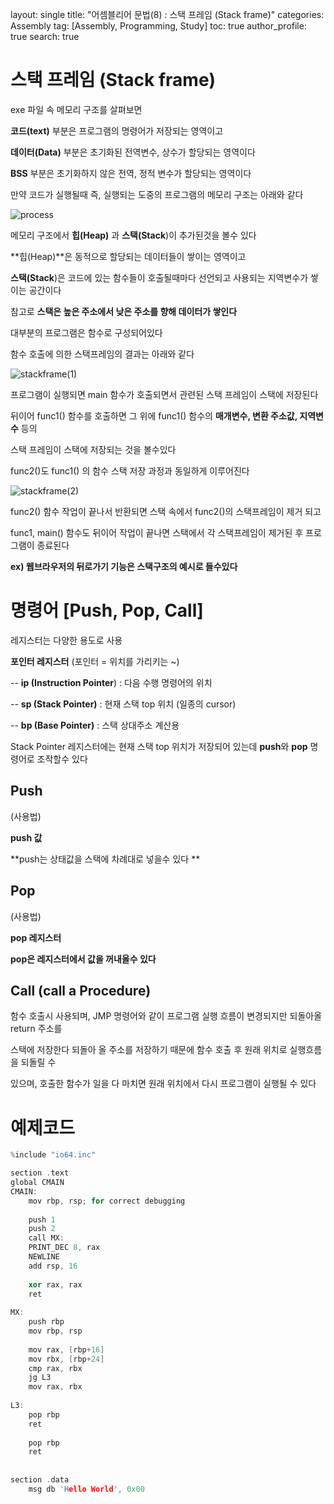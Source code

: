layout: single
title: "어셈블리어 문법(8) : 스택 프레임 (Stack frame)"
categories: Assembly
tag: [Assembly, Programming, Study]
toc: true
author_profile: true
search: true



# 스택 프레임 (Stack frame)

exe 파일 속 메모리 구조를 살펴보면

**코드(text)** 부분은 프로그램의 명령어가 저장되는 영역이고

**데이터(Data)** 부분은 초기화된 전역변수, 상수가 할당되는 영역이다

**BSS** 부분은 초기화하지 않은 전역, 정적 변수가 할당되는 영역이다



만약 코드가 실행될때 즉, 실행되는 도중의 프로그램의 메모리 구조는 아래와 같다



![process](C:\Users\307대대\Desktop\process.png)



메모리 구조에서 **힙(Heap)** 과 **스택(Stack**)이 추가된것을 볼수 있다

**힙(Heap)**은 동적으로 할당되는 데이터들이 쌓이는 영역이고

**스택(Stack**)은 코드에 있는 함수들이 호출될때마다 선언되고 사용되는 지역변수가 쌓이는 공간이다

참고로 **스택은 높은 주소에서 낮은 주소를 향해 데이터가 쌓인다**



대부분의 프로그램은 함수로 구성되어있다

함수 호출에 의한 스택프레임의 결과는 아래와 같다



![stackframe(1)](C:\Users\307대대\Desktop\stackframe(1).png)



프로그램이 실행되면 main 함수가 호출되면서 관련된 스택 프레임이 스택에 저장된다

뒤이어 func1() 함수를 호출하면 그 위에 func1() 함수의 **매개변수, 변환 주소값, 지역변수** 등의

스택 프레임이 스택에 저장되는 것을 볼수있다

func2()도 func1() 의 함수 스택 저장 과정과 동일하게 이루어진다





![stackframe(2)](C:\Users\307대대\Desktop\stackframe(2).png)

func2() 함수 작업이 끝나서 반환되면 스택 속에서 func2()의 스택프레임이 제거 되고

func1, main() 함수도 뒤이어 작업이 끝나면 스택에서 각 스택프레임이 제거된 후 프로그램이 종료된다 



**ex) 웹브라우저의 뒤로가기 기능은 스택구조의 예시로 들수있다**



# 명령어 [Push, Pop, Call]

레지스터는 다양한 용도로 사용



**포인터 레지스터** (포인터 = 위치를 가리키는 ~)

-- **ip (Instruction Pointer**) : 다음 수행 명령어의 위치

-- **sp (Stack Pointer)** : 현재 스택 top 위치 (일종의 cursor)

-- **bp (Base Pointer)** : 스택 상대주소 계산용



Stack Pointer 레지스터에는 현재 스택 top 위치가 저장되어 있는데 **push**와 **pop** 명령어로 조작할수 있다



## Push

(사용법) 

**push 값**



**push는 상태값을 스택에 차례대로 넣을수 있다 **



## Pop

(사용법)

**pop 레지스터**



**pop은 레지스터에서 값을 꺼내올수 있다**



## **Call (call a Procedure)**

함수 호출시 사용되며, JMP 명령어와 같이 프로그램 실행 흐름이 변경되지만 되돌아올 return 주소를

스택에 저장한다 되돌아 올 주소를 저장하기 때문에 함수 호출 후 원래 위치로 실행흐름을 되돌릴 수

있으며, 호출한 함수가 일을 다 마치면 원래 위치에서 다시 프로그램이 실행될 수 있다



# 예제코드

```c++
%include "io64.inc"

section .text
global CMAIN
CMAIN:
    mov rbp, rsp; for correct debugging
    
    push 1 
    push 2
    call MX:
    PRINT_DEC 8, rax
    NEWLINE
    add rsp, 16
    
    xor rax, rax
    ret
    
MX:
    push rbp
    mov rbp, rsp
    
    mov rax, [rbp+16]
    mov rbx, [rbp+24]
    cmp rax, rbx
    jg L3
    mov rax, rbx
    
L3:
    pop rbp
    ret
    
    pop rbp
    ret
    
    
section .data
    msg db 'Hello World', 0x00
```

